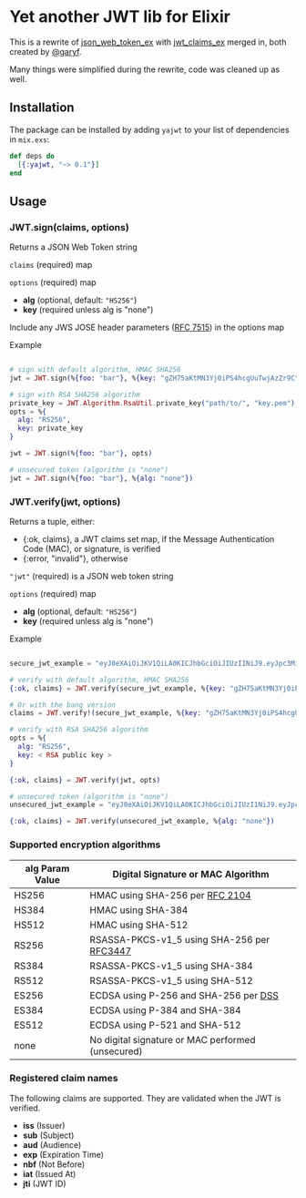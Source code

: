# Yet another JWT lib for Elixir

This is a rewrite of [json_web_token_ex](https://github.com/garyf/json_web_token_ex)
with [jwt_claims_ex](https://github.com/garyf/jwt_claims_ex) merged in,
both created by [@garyf](https://github.com/garyf).

Many things were simplified during the rewrite, code was cleaned up as well.

## Installation

The package can be installed by adding `yajwt` to your list of dependencies in `mix.exs`:

```elixir
def deps do
  [{:yajwt, "~> 0.1"}]
end
```

## Usage

### JWT.sign(claims, options)

Returns a JSON Web Token string

`claims` (required) map

`options` (required) map

* **alg** (optional, default: `"HS256"`)
* **key** (required unless alg is "none")

Include any JWS JOSE header parameters ([RFC 7515][rfc7515]) in the options map

Example

```elixir

# sign with default algorithm, HMAC SHA256
jwt = JWT.sign(%{foo: "bar"}, %{key: "gZH75aKtMN3Yj0iPS4hcgUuTwjAzZr9C"})

# sign with RSA SHA256 algorithm
private_key = JWT.Algorithm.RsaUtil.private_key("path/to/", "key.pem")
opts = %{
  alg: "RS256",
  key: private_key
}

jwt = JWT.sign(%{foo: "bar"}, opts)

# unsecured token (algorithm is "none")
jwt = JWT.sign(%{foo: "bar"}, %{alg: "none"})

```

### JWT.verify(jwt, options)

Returns a tuple, either:
* \{:ok, claims\}, a JWT claims set map, if the Message Authentication Code (MAC), or signature, is verified
* \{:error, "invalid"\}, otherwise

`"jwt"` (required) is a JSON web token string

`options` (required) map

* **alg** (optional, default: `"HS256"`)
* **key** (required unless alg is "none")

Example

```elixir

secure_jwt_example = "eyJ0eXAiOiJKV1QiLA0KICJhbGciOiJIUzI1NiJ9.eyJpc3MiOiJqb2UiLA0KICJleHAiOjEzMDA4MTkzODAsDQogImh0dHA6Ly9leGFt.cGxlLmNvbS9pc19yb290Ijp0cnVlfQ.dBjftJeZ4CVP-mB92K27uhbUJU1p1r_wW1gFWFOEjXk"

# verify with default algorithm, HMAC SHA256
{:ok, claims} = JWT.verify(secure_jwt_example, %{key: "gZH75aKtMN3Yj0iPS4hcgUuTwjAzZr9C"})

# Or with the bang version
claims = JWT.verify!(secure_jwt_example, %{key: "gZH75aKtMN3Yj0iPS4hcgUuTwjAzZr9C"})

# verify with RSA SHA256 algorithm
opts = %{
  alg: "RS256",
  key: < RSA public key >
}

{:ok, claims} = JWT.verify(jwt, opts)

# unsecured token (algorithm is "none")
unsecured_jwt_example = "eyJ0eXAiOiJKV1QiLA0KICJhbGciOiJIUzI1NiJ9.eyJpc3MiOiJqb2UiLA0KICJleHAiOjEzMDA4MTkzODAsDQogImh0dHA6Ly9leGFt."

{:ok, claims} = JWT.verify(unsecured_jwt_example, %{alg: "none"})

```

### Supported encryption algorithms

alg Param Value | Digital Signature or MAC Algorithm
------|------
HS256 | HMAC using SHA-256 per [RFC 2104][rfc2104]
HS384 | HMAC using SHA-384
HS512 | HMAC using SHA-512
RS256 | RSASSA-PKCS-v1_5 using SHA-256 per [RFC3447][rfc3447]
RS384 | RSASSA-PKCS-v1_5 using SHA-384
RS512 | RSASSA-PKCS-v1_5 using SHA-512
ES256 | ECDSA using P-256 and SHA-256 per [DSS][dss]
ES384 | ECDSA using P-384 and SHA-384
ES512 | ECDSA using P-521 and SHA-512
none | No digital signature or MAC performed (unsecured)

### Registered claim names

The following claims are supported. They are validated when the JWT is verified.
* **iss** (Issuer)
* **sub** (Subject)
* **aud** (Audience)
* **exp** (Expiration Time)
* **nbf** (Not Before)
* **iat** (Issued At)
* **jti** (JWT ID)

[rfc2104]: http://tools.ietf.org/html/rfc2104
[rfc3447]: http://tools.ietf.org/html/rfc3447
[rfc7515]: http://tools.ietf.org/html/rfc7515
[rfc7516]: http://tools.ietf.org/html/rfc7516
[rfc7518]: http://tools.ietf.org/html/rfc7518
[rfc7519]: http://tools.ietf.org/html/rfc7519
[dss]: http://nvlpubs.nist.gov/nistpubs/FIPS/NIST.FIPS.186-4.pdf

[thomson-postel]: https://tools.ietf.org/html/draft-thomson-postel-was-wrong-00

[travis]: https://travis-ci.org/garyf/json_web_token_ex
[ci_img]: https://travis-ci.org/garyf/json_web_token_ex.svg?branch=master
[hex_docs]: http://hexdocs.pm/json_web_token
[hd_img]: http://img.shields.io/badge/docs-hexpm-blue.svg

[jwt_claims]: https://github.com/garyf/jwt_claims_ex
